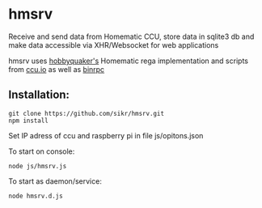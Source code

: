 # hmsrv
Receive and send data from Homematic CCU, store data in sqlite3 db and make data accessible via XHR/Websocket for web applications

hmsrv uses [hobbyquaker's](https://github.com/hobbyquaker) Homematic rega implementation and scripts from [ccu.io](https://github.com/hobbyquaker/ccu.io) as well as [binrpc](https://github.com/hobbyquaker/binrpc)

## Installation:

    git clone https://github.com/sikr/hmsrv.git
    npm install

Set IP adress of ccu and raspberry pi in file js/opitons.json

To start on console:

    node js/hmsrv.js

To start as daemon/service:

    node hmsrv.d.js
